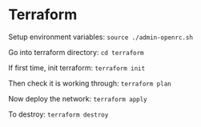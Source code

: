 # Terraform

Setup environment variables: `source ./admin-openrc.sh`

Go into terraform directory: `cd terraform`

If first time, init terraform: `terraform init`

Then check it is working through: `terraform plan`

Now deploy the network: `terraform apply`

To destroy: `terraform destroy`